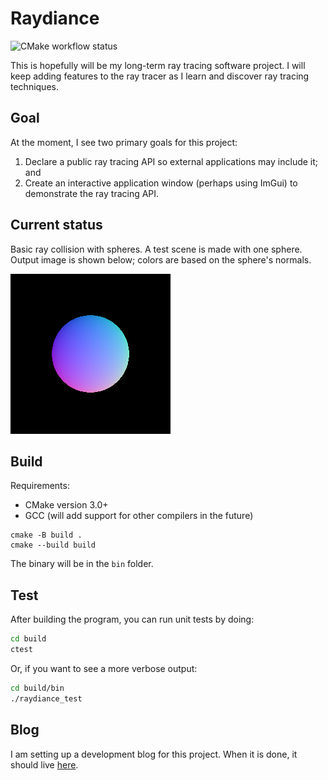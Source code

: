 # Raydiance

![CMake workflow status](https://github.com/cszach/Raydiance/actions/workflows/cmake.yml/badge.svg)

[blog]: https://cszach.github.io/Raydiance/

This is hopefully will be my long-term ray tracing software project. I will keep
adding features to the ray tracer as I learn and discover ray tracing
techniques.

## Goal

At the moment, I see two primary goals for this project:

1. Declare a public ray tracing API so external applications may include it; and
2. Create an interactive application window (perhaps using ImGui) to demonstrate
   the ray tracing API.

## Current status

Basic ray collision with spheres. A test scene is made with one sphere. Output
image is shown below; colors are based on the sphere's normals.

[![Current output image.](image.png)](image.ppm)

## Build

Requirements:

- CMake version 3.0+
- GCC (will add support for other compilers in the future)

```
cmake -B build .
cmake --build build
```

The binary will be in the `bin` folder.

## Test

After building the program, you can run unit tests by doing:

```bash
cd build
ctest
```

Or, if you want to see a more verbose output:

```bash
cd build/bin
./raydiance_test
```

## Blog

I am setting up a development blog for this project. When it is done, it should
live [here][blog].
